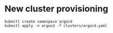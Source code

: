 # New cluster provisioning

```
kubectl create namespace argocd
kubectl apply -n argocd -f clusters/argocd.yaml
```